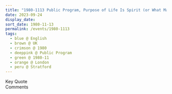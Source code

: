 ```yaml
---
title: "1980-1113 Public Program, Purpose of Life Is Spirit (or What Makes Human Beings Happy), Stratford, London, UK"
date: 2023-09-24
display_date: 
sort_date: 1980-11-13
permalink: /events/1980-1113
tags:
  - blue @ English
  - brown @ UK
  - crimson @ 1980
  - deeppink @ Public Program
  - green @ 1980-11
  - orange @ London
  - peru @ Stratford
---
```


<wave-list>
  <list-title color="green" width="75">Key Quote</list-title>
  <list-item color="BlanchedAlmond"  width="200"></list-item>
  <list-item color="Lavender"></list-item>
  <list-item color="BlanchedAlmond"></list-item>
</wave-list>

<br>

<wave-list>
  <list-title color="green" width="75">Comments</list-title>
  <list-item color="BlanchedAlmond"  width="200"></list-item>
  <list-item color="Lavender"></list-item>
  <list-item color="BlanchedAlmond"></list-item>
</wave-list>